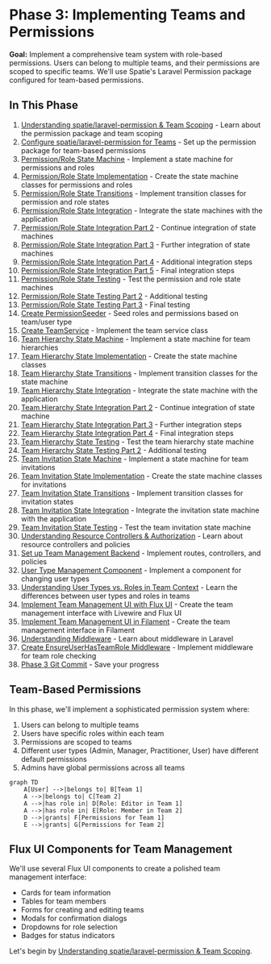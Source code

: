 # Phase 3: Implementing Teams and Permissions

<link rel="stylesheet" href="../../assets/css/styles.css">

**Goal:** Implement a comprehensive team system with role-based permissions. Users can belong to multiple teams, and their permissions are scoped to specific teams. We'll use Spatie's Laravel Permission package configured for team-based permissions.

## In This Phase

1. [Understanding spatie/laravel-permission & Team Scoping](./010-understanding-permissions.md) - Learn about the permission package and team scoping
2. [Configure spatie/laravel-permission for Teams](./020-configure-permissions.md) - Set up the permission package for team-based permissions
3. [Permission/Role State Machine](./030-permission-role-state-machine.md) - Implement a state machine for permissions and roles
4. [Permission/Role State Implementation](./020-permission-role-state-implementation.md) - Create the state machine classes for permissions and roles
5. [Permission/Role State Transitions](./040-permission-role-state-transitions.md) - Implement transition classes for permission and role states
6. [Permission/Role State Integration](040-010-permission-role-state-integration.md) - Integrate the state machines with the application
7. [Permission/Role State Integration Part 2](040-020-permission-role-state-integration-part2.md) - Continue integration of state machines
8. [Permission/Role State Integration Part 3](040-030-permission-role-state-integration-part3.md) - Further integration of state machines
9. [Permission/Role State Integration Part 4](040-040-permission-role-state-integration-part4.md) - Additional integration steps
10. [Permission/Role State Integration Part 5](040-050-permission-role-state-integration-part5.md) - Final integration steps
11. [Permission/Role State Testing](100-010-permission-role-state-testing.md) - Test the permission and role state machines
12. [Permission/Role State Testing Part 2](100-020-permission-role-state-testing-part2.md) - Additional testing
13. [Permission/Role State Testing Part 3](100-030-permission-role-state-testing-part3.md) - Final testing
14. [Create PermissionSeeder](./030-permission-seeder.md) - Seed roles and permissions based on team/user type
15. [Create TeamService](./040-team-service.md) - Implement the team service class
16. [Team Hierarchy State Machine](./070-team-hierarchy-state-machine.md) - Implement a state machine for team hierarchies
17. [Team Hierarchy State Implementation](./080-team-hierarchy-state-implementation.md) - Create the state machine classes
18. [Team Hierarchy State Transitions](./090-team-hierarchy-state-transitions.md) - Implement transition classes for the state machine
19. [Team Hierarchy State Integration](150-010-team-hierarchy-state-integration.md) - Integrate the state machine with the application
20. [Team Hierarchy State Integration Part 2](150-020-team-hierarchy-state-integration-part2.md) - Continue integration of state machine
21. [Team Hierarchy State Integration Part 3](150-030-team-hierarchy-state-integration-part3.md) - Further integration steps
22. [Team Hierarchy State Integration Part 4](150-040-team-hierarchy-state-integration-part4.md) - Final integration steps
23. [Team Hierarchy State Testing](190-010-team-hierarchy-state-testing.md) - Test the team hierarchy state machine
24. [Team Hierarchy State Testing Part 2](190-020-team-hierarchy-state-testing-part2.md) - Additional testing
25. [Team Invitation State Machine](./050-team-invitation-state-machine.md) - Implement a state machine for team invitations
26. [Team Invitation State Implementation](./100-team-invitation-state-implementation.md) - Create the state machine classes for invitations
27. [Team Invitation State Transitions](./110-team-invitation-state-transitions.md) - Implement transition classes for invitation states
28. [Team Invitation State Integration](./120-team-invitation-state-integration.md) - Integrate the invitation state machine with the application
29. [Team Invitation State Testing](./130-team-invitation-state-testing.md) - Test the team invitation state machine
30. [Understanding Resource Controllers & Authorization](./055-controllers-policies.md) - Learn about resource controllers and policies
31. [Set up Team Management Backend](./060-team-management-backend.md) - Implement routes, controllers, and policies
32. [User Type Management Component](./060-user-type-management.md) - Implement a component for changing user types
33. [Understanding User Types vs. Roles in Team Context](./070-user-type-vs-role.md) - Learn the differences between user types and roles in teams
34. [Implement Team Management UI with Flux UI](./070-team-management-ui-flux.md) - Create the team management interface with Livewire and Flux UI
35. [Implement Team Management UI in Filament](./080-team-management-ui-filament.md) - Create the team management interface in Filament
36. [Understanding Middleware](./090-middleware.md) - Learn about middleware in Laravel
37. [Create EnsureUserHasTeamRole Middleware](./100-team-role-middleware.md) - Implement middleware for team role checking
38. [Phase 3 Git Commit](./110-git-commit.md) - Save your progress

## Team-Based Permissions

In this phase, we'll implement a sophisticated permission system where:

1. Users can belong to multiple teams
2. Users have specific roles within each team
3. Permissions are scoped to teams
4. Different user types (Admin, Manager, Practitioner, User) have different default permissions
5. Admins have global permissions across all teams

```mermaid
graph TD
    A[User] -->|belongs to| B[Team 1]
    A -->|belongs to| C[Team 2]
    A -->|has role in| D[Role: Editor in Team 1]
    A -->|has role in| E[Role: Member in Team 2]
    D -->|grants| F[Permissions for Team 1]
    E -->|grants| G[Permissions for Team 2]
```

## Flux UI Components for Team Management

We'll use several Flux UI components to create a polished team management interface:

- Cards for team information
- Tables for team members
- Forms for creating and editing teams
- Modals for confirmation dialogs
- Dropdowns for role selection
- Badges for status indicators

Let's begin by [Understanding spatie/laravel-permission & Team Scoping](./010-understanding-permissions.md).
